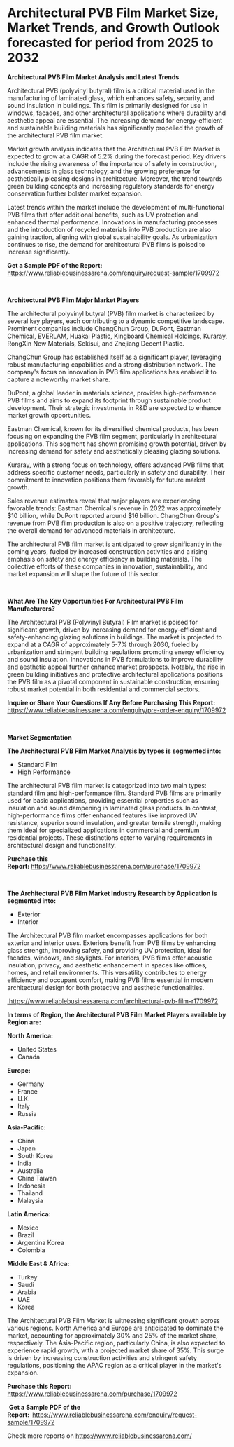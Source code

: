 <p><h1>Architectural PVB Film Market Size, Market Trends, and Growth Outlook forecasted for period from 2025 to 2032</h1></p><p><strong>Architectural PVB Film Market Analysis and Latest Trends</strong></p>
<p><p>Architectural PVB (polyvinyl butyral) film is a critical material used in the manufacturing of laminated glass, which enhances safety, security, and sound insulation in buildings. This film is primarily designed for use in windows, facades, and other architectural applications where durability and aesthetic appeal are essential. The increasing demand for energy-efficient and sustainable building materials has significantly propelled the growth of the architectural PVB film market.</p><p>Market growth analysis indicates that the Architectural PVB Film Market is expected to grow at a CAGR of 5.2% during the forecast period. Key drivers include the rising awareness of the importance of safety in construction, advancements in glass technology, and the growing preference for aesthetically pleasing designs in architecture. Moreover, the trend towards green building concepts and increasing regulatory standards for energy conservation further bolster market expansion.</p><p>Latest trends within the market include the development of multi-functional PVB films that offer additional benefits, such as UV protection and enhanced thermal performance. Innovations in manufacturing processes and the introduction of recycled materials into PVB production are also gaining traction, aligning with global sustainability goals. As urbanization continues to rise, the demand for architectural PVB films is poised to increase significantly.</p></p>
<p><strong>Get a Sample PDF of the Report:&nbsp;</strong> <a href="https://www.reliablebusinessarena.com/enquiry/request-sample/1709972?utm_campaign=2942&utm_medium=2&utm_source=Github&utm_content=ia&utm_term=27032025&utm_id=architectural-pvb-film">https://www.reliablebusinessarena.com/enquiry/request-sample/1709972</a></p>
<p>&nbsp;</p>
<p><strong>Architectural PVB Film Major Market Players</strong></p>
<p><p>The architectural polyvinyl butyral (PVB) film market is characterized by several key players, each contributing to a dynamic competitive landscape. Prominent companies include ChangChun Group, DuPont, Eastman Chemical, EVERLAM, Huakai Plastic, Kingboard Chemical Holdings, Kuraray, RongXin New Materials, Sekisui, and Zhejiang Decent Plastic.</p><p>ChangChun Group has established itself as a significant player, leveraging robust manufacturing capabilities and a strong distribution network. The company's focus on innovation in PVB film applications has enabled it to capture a noteworthy market share.</p><p>DuPont, a global leader in materials science, provides high-performance PVB films and aims to expand its footprint through sustainable product development. Their strategic investments in R&D are expected to enhance market growth opportunities.</p><p>Eastman Chemical, known for its diversified chemical products, has been focusing on expanding the PVB film segment, particularly in architectural applications. This segment has shown promising growth potential, driven by increasing demand for safety and aesthetically pleasing glazing solutions.</p><p>Kuraray, with a strong focus on technology, offers advanced PVB films that address specific customer needs, particularly in safety and durability. Their commitment to innovation positions them favorably for future market growth.</p><p>Sales revenue estimates reveal that major players are experiencing favorable trends: Eastman Chemical's revenue in 2022 was approximately $10 billion, while DuPont reported around $16 billion. ChangChun Group's revenue from PVB film production is also on a positive trajectory, reflecting the overall demand for advanced materials in architecture.</p><p>The architectural PVB film market is anticipated to grow significantly in the coming years, fueled by increased construction activities and a rising emphasis on safety and energy efficiency in building materials. The collective efforts of these companies in innovation, sustainability, and market expansion will shape the future of this sector.</p></p>
<p>&nbsp;</p>
<p><strong>What Are The Key Opportunities For Architectural PVB Film Manufacturers?</strong></p>
<p><p>The Architectural PVB (Polyvinyl Butyral) Film market is poised for significant growth, driven by increasing demand for energy-efficient and safety-enhancing glazing solutions in buildings. The market is projected to expand at a CAGR of approximately 5-7% through 2030, fueled by urbanization and stringent building regulations promoting energy efficiency and sound insulation. Innovations in PVB formulations to improve durability and aesthetic appeal further enhance market prospects. Notably, the rise in green building initiatives and protective architectural applications positions the PVB film as a pivotal component in sustainable construction, ensuring robust market potential in both residential and commercial sectors.</p></p>
<p><strong>Inquire or Share Your Questions If Any Before Purchasing This Report:</strong> <a href="https://www.reliablebusinessarena.com/enquiry/pre-order-enquiry/1709972?utm_campaign=2942&utm_medium=2&utm_source=Github&utm_content=ia&utm_term=27032025&utm_id=architectural-pvb-film">https://www.reliablebusinessarena.com/enquiry/pre-order-enquiry/1709972</a></p>
<p>&nbsp;</p>
<p><strong>Market Segmentation</strong></p>
<p><strong>The Architectural PVB Film Market Analysis by types is segmented into:</strong></p>
<p><ul><li>Standard Film</li><li>High Performance</li></ul></p>
<p><p>The architectural PVB film market is categorized into two main types: standard film and high-performance film. Standard PVB films are primarily used for basic applications, providing essential properties such as insulation and sound dampening in laminated glass products. In contrast, high-performance films offer enhanced features like improved UV resistance, superior sound insulation, and greater tensile strength, making them ideal for specialized applications in commercial and premium residential projects. These distinctions cater to varying requirements in architectural design and functionality.</p></p>
<p><strong>Purchase this Report:&nbsp;</strong><a href="https://www.reliablebusinessarena.com/purchase/1709972?utm_campaign=2942&utm_medium=2&utm_source=Github&utm_content=ia&utm_term=27032025&utm_id=architectural-pvb-film">https://www.reliablebusinessarena.com/purchase/1709972</a></p>
<p>&nbsp;</p>
<p><strong>The Architectural PVB Film Market Industry Research by Application is segmented into:</strong></p>
<p><ul><li>Exterior</li><li>Interior</li></ul></p>
<p><p>The Architectural PVB film market encompasses applications for both exterior and interior uses. Exteriors benefit from PVB films by enhancing glass strength, improving safety, and providing UV protection, ideal for facades, windows, and skylights. For interiors, PVB films offer acoustic insulation, privacy, and aesthetic enhancement in spaces like offices, homes, and retail environments. This versatility contributes to energy efficiency and occupant comfort, making PVB films essential in modern architectural design for both protective and aesthetic functionalities.</p></p>
<p><a href="https://www.reliablebusinessarena.com/architectural-pvb-film-r1709972?utm_campaign=2942&utm_medium=2&utm_source=Github&utm_content=ia&utm_term=27032025&utm_id=architectural-pvb-film">&nbsp;https://www.reliablebusinessarena.com/architectural-pvb-film-r1709972</a></p>
<p><strong>In terms of Region, the Architectural PVB Film Market Players available by Region are:</strong></p>
<p>
    <p> <strong> North America: </strong>
        <ul>
            <li>United States</li>
            <li>Canada</li>
        </ul>
        </p> 
    <p> <strong> Europe: </strong>
        <ul>
            <li>Germany</li>
            <li>France</li>
            <li>U.K.</li>
            <li>Italy</li>
            <li>Russia</li>
        </ul>
        </p> 
    <p> <strong> Asia-Pacific: </strong>
        <ul>
            <li>China</li>
            <li>Japan</li>
            <li>South Korea</li>
            <li>India</li>
            <li>Australia</li>
            <li>China Taiwan</li>
            <li>Indonesia</li>
            <li>Thailand</li>
            <li>Malaysia</li>
        </ul>
        </p> 
    <p> <strong> Latin America: </strong>
        <ul>
            <li>Mexico</li>
            <li>Brazil</li>
            <li>Argentina Korea</li>
            <li>Colombia</li>
        </ul>
        </p> 
    <p> <strong> Middle East & Africa: </strong>
        <ul>
            <li>Turkey</li>
            <li>Saudi</li>
            <li>Arabia</li>
            <li>UAE</li>
            <li>Korea</li>
        </ul>
    </p>
    </p>
<p><p>The Architectural PVB Film Market is witnessing significant growth across various regions. North America and Europe are anticipated to dominate the market, accounting for approximately 30% and 25% of the market share, respectively. The Asia-Pacific region, particularly China, is also expected to experience rapid growth, with a projected market share of 35%. This surge is driven by increasing construction activities and stringent safety regulations, positioning the APAC region as a critical player in the market's expansion.</p></p>
<p><strong>Purchase this Report: </strong><a href="https://www.reliablebusinessarena.com/purchase/1709972?utm_campaign=2942&utm_medium=2&utm_source=Github&utm_content=ia&utm_term=27032025&utm_id=architectural-pvb-film">https://www.reliablebusinessarena.com/purchase/1709972</a></p>
<p>&nbsp;<strong>Get a Sample PDF of the Report:&nbsp;&nbsp;</strong><a href="https://www.reliablebusinessarena.com/enquiry/request-sample/1709972?utm_campaign=2942&utm_medium=2&utm_source=Github&utm_content=ia&utm_term=27032025&utm_id=architectural-pvb-film">https://www.reliablebusinessarena.com/enquiry/request-sample/1709972</a></p>
<p><strong></strong></p>
<p>Check more reports on <a href="https://www.reliablebusinessarena.com/?utm_campaign=2942&utm_medium=2&utm_source=Github&utm_content=ia&utm_term=27032025&utm_id=architectural-pvb-film">https://www.reliablebusinessarena.com/</a></p>